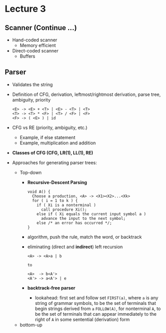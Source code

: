# Lecture 3

## Scanner (Continue ...)

  - Hand-coded scanner
      - Memory efficient
  - Direct-coded scanner
      - Buffers

## Parser

  - Validates the string
  - Definition of CFG, derivation, leftmost/rightmost derivation, parse tree, ambiguity, priority

        <E> -> <E> + <T> | <E> - <T> | <T>
        <T> -> <T> * <F> | <T> / <F> | <F>
        <F> -> ( <E> ) | id
  - CFG vs RE (priority, ambiguity, etc.)
    - Example, if else statement
    - Example, multiplication and addition
  - **Classes of CFG (CFG, LR(1), LL(1), RE)**
  - Approaches for generating parser trees:
    - Top-down
      - **Recursive-Descent Parsing**


            void A() {
              Choose a production, <A> -> <X1><X2>...<Xk>
              for ( i = 1 to k ) {
                if ( Xi is a nonterminal )
                  call procedure Xi();
                else if ( Xi equals the current input symbol a )
                  advance the input to the next symbol;
                else /* an error has occurred */;
            }

      - algorithm, push the rule, match the word, or backtrack

      - eliminating (direct and **indirect**) left recursion

            <A> -> <A>a | b

            to

            <A>  -> b<A'>
            <A'> -> a<A'> | e
      - **backtrack-free parser**
        - lookahead: first set and follow set
        `FIRST(a)`, where `a` is any string of grammar symbols, to be the set of terminals that begin strings derived from `a`
        `FOLLOW(A)`, for nonterminal `A`, to be the set of terminals that can appear immediately to the right of `A` in some sentential (derivation) form
    - bottom-up
